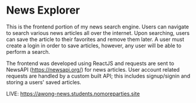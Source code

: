 # News Explorer

This is the frontend portion of my news search engine. Users can navigate to search various news articles all over the internet. Upon searching, users can save the article to their favorites and remove them later. A user must create a login in order to save articles, however, any user will be able to perform a search.

The frontend was developed using ReactJS and requests are sent to NewsAPI (https://newsapi.org/) for news articles. User account related requests are handled by a custom built API; this includes signup/signin and storing a users' saved articles.

LIVE: https://awong-news.students.nomoreparties.site
